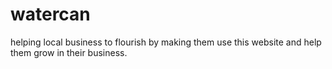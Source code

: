 # watercan
helping local business to flourish by making them use this website and help them grow in their business.
